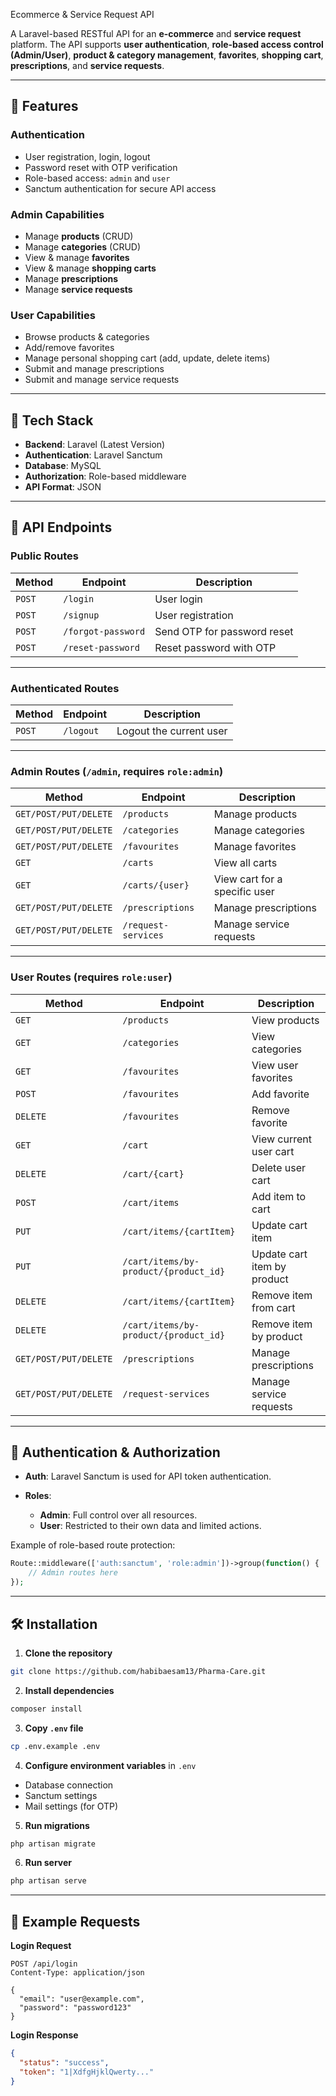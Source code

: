Ecommerce & Service Request API

A Laravel-based RESTful API for an **e-commerce** and **service request** platform.
The API supports **user authentication**, **role-based access control (Admin/User)**, **product & category management**, **favorites**, **shopping cart**, **prescriptions**, and **service requests**.

---

## 📌 Features

### **Authentication**

* User registration, login, logout
* Password reset with OTP verification
* Role-based access: `admin` and `user`
* Sanctum authentication for secure API access

### **Admin Capabilities**

* Manage **products** (CRUD)
* Manage **categories** (CRUD)
* View & manage **favorites**
* View & manage **shopping carts**
* Manage **prescriptions**
* Manage **service requests**

### **User Capabilities**

* Browse products & categories
* Add/remove favorites
* Manage personal shopping cart (add, update, delete items)
* Submit and manage prescriptions
* Submit and manage service requests

---

## 🚀 Tech Stack

* **Backend**: Laravel (Latest Version)
* **Authentication**: Laravel Sanctum
* **Database**: MySQL
* **Authorization**: Role-based middleware
* **API Format**: JSON

---

## 📂 API Endpoints

### **Public Routes**

| Method | Endpoint           | Description                 |
| ------ | ------------------ | --------------------------- |
| `POST` | `/login`           | User login                  |
| `POST` | `/signup`          | User registration           |
| `POST` | `/forgot-password` | Send OTP for password reset |
| `POST` | `/reset-password`  | Reset password with OTP     |

---

### **Authenticated Routes**

| Method | Endpoint  | Description             |
| ------ | --------- | ----------------------- |
| `POST` | `/logout` | Logout the current user |

---

### **Admin Routes** (`/admin`, requires `role:admin`)

| Method                | Endpoint            | Description                   |
| --------------------- | ------------------- | ----------------------------- |
| `GET/POST/PUT/DELETE` | `/products`         | Manage products               |
| `GET/POST/PUT/DELETE` | `/categories`       | Manage categories             |
| `GET/POST/PUT/DELETE` | `/favourites`       | Manage favorites              |
| `GET`                 | `/carts`            | View all carts                |
| `GET`                 | `/carts/{user}`     | View cart for a specific user |
| `GET/POST/PUT/DELETE` | `/prescriptions`    | Manage prescriptions          |
| `GET/POST/PUT/DELETE` | `/request-services` | Manage service requests       |

---

### **User Routes** (requires `role:user`)

| Method                | Endpoint                              | Description                 |
| --------------------- | ------------------------------------- | --------------------------- |
| `GET`                 | `/products`                           | View products               |
| `GET`                 | `/categories`                         | View categories             |
| `GET`                 | `/favourites`                         | View user favorites         |
| `POST`                | `/favourites`                         | Add favorite                |
| `DELETE`              | `/favourites`                         | Remove favorite             |
| `GET`                 | `/cart`                               | View current user cart      |
| `DELETE`              | `/cart/{cart}`                        | Delete user cart            |
| `POST`                | `/cart/items`                         | Add item to cart            |
| `PUT`                 | `/cart/items/{cartItem}`              | Update cart item            |
| `PUT`                 | `/cart/items/by-product/{product_id}` | Update cart item by product |
| `DELETE`              | `/cart/items/{cartItem}`              | Remove item from cart       |
| `DELETE`              | `/cart/items/by-product/{product_id}` | Remove item by product      |
| `GET/POST/PUT/DELETE` | `/prescriptions`                      | Manage prescriptions        |
| `GET/POST/PUT/DELETE` | `/request-services`                   | Manage service requests     |

---

## 🔐 Authentication & Authorization

* **Auth**: Laravel Sanctum is used for API token authentication.
* **Roles**:

  * **Admin**: Full control over all resources.
  * **User**: Restricted to their own data and limited actions.

Example of role-based route protection:

```php
Route::middleware(['auth:sanctum', 'role:admin'])->group(function() {
    // Admin routes here
});
```

---

## 🛠 Installation

1. **Clone the repository**

```bash
git clone https://github.com/habibaesam13/Pharma-Care.git
```

2. **Install dependencies**

```bash
composer install
```

3. **Copy `.env` file**

```bash
cp .env.example .env
```

4. **Configure environment variables** in `.env`

* Database connection
* Sanctum settings
* Mail settings (for OTP)

5. **Run migrations**

```bash
php artisan migrate
```

6. **Run server**

```bash
php artisan serve
```

---

## 📌 Example Requests

**Login Request**

```http
POST /api/login
Content-Type: application/json

{
  "email": "user@example.com",
  "password": "password123"
}
```

**Login Response**

```json
{
  "status": "success",
  "token": "1|XdfgHjklQwerty..."
}

